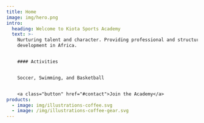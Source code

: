 ```yaml
---
title: Home
image: img/hero.png
intro:
  heading: Welcome to Kiota Sports Academy
  text: >-
    Nurturing talent and character. Providing professional and structured talent
    development in Africa.


    #### Activities


    Soccer, Swimming, and Basketball


    <a class="button" href="#contact">Join the Academy</a>
products:
  - image: img/illustrations-coffee.svg
  - image: /img/illustrations-coffee-gear.svg
---
```

